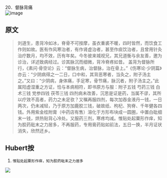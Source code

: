 20．督脉背痛  
![image](https://mmbiz.qpic.cn/mmbiz_jpg/KnkQiaUcAGWt9ib8QwaYtnEicAtq03ibUibaFc44hxeUwS03o6ZPN6JLhPaRgQNhwliaYicGyN6cCKKWS2OKClbeFrmicg/0?wx_fmt=jpeg)  

## 原文  

> 刘道生，患背冷如冰，脊骨不可按摩，虽衣重裘不暖，四时皆然，而饮食工作则如故。医有作风寒治者，有作肾虚治者，甚至作痰饮治者，且曾用针灸治疗数月，均不效，历有年矣。今冬彼来城视兄，其兄道衡与余友善，邀为诊治，详述致病经过。诊其脉沉而细微，背冷脊疼如昔。
> 盖背为督脉所行，《素问·骨空论》云：“督脉生病，治督脉，治在骨上。”《伤寒论·少阴篇》亦云：“少阴病得之一二日，口中和，其背恶寒者，当灸之，附子汤主之。”又曰：“少阴病，身体痛，手足寒，骨节痛，脉沉者，附子汤主之。”此属阳虚湿重之方证，恰与本病相符，即书原方与服：附子五钱 芍药三钱 白术三钱 党参四钱 茯苓三钱 四剂病未改善，沉思是证是药，当属不谬，其所以疗效不高者，药力之未足欤？又嘱再服四剂，每次加吞金液丹一钱，一日两次，仍未减轻，乃于原方加鹿胶三钱，破故纸、枸杞、狗脊、千年健各四钱。外用紫金桂附膏（中药店有售）溶化于方形布块成一圆圈，中置白砒细末一钱，烘热贴背心冷处。又服药三剂，寒疼均减。惟贴处起粟形作痒，知为胶药砒末之力居多，不再服药，专用膏药贴如前法，五日一换，半月证状消失，欣然还乡。  

## Hubert按  
1. `惟贴处起粟形作痒，知为胶药砒末之力居多`  


![](https://upload-images.jianshu.io/upload_images/9738519-0aabc1e8a65f3ac5.png?imageMogr2/auto-orient/strip%7CimageView2/2/w/1240)  